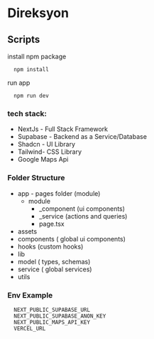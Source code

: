 # Direksyon

## Scripts

  install npm package
  ```
    npm install
  ```

  run app
  ```
    npm run dev
  ```

### tech stack:
  - NextJs - Full Stack Framework
  - Supabase - Backend as a Service/Database
  - Shadcn - UI Library
  - Tailwind- CSS Library
  - Google Maps Api

### Folder Structure
  - app - pages folder (module)
    - module
      - _component (ui components)
      - _service (actions and queries)
      - page.tsx
  - assets
  - components ( global ui components)
  - hooks (custom hooks)
  - lib
  - model ( types, schemas)
  - service ( global services)
  - utils 

### Env Example
```
  NEXT_PUBLIC_SUPABASE_URL
  NEXT_PUBLIC_SUPABASE_ANON_KEY
  NEXT_PUBLIC_MAPS_API_KEY
  VERCEL_URL
```